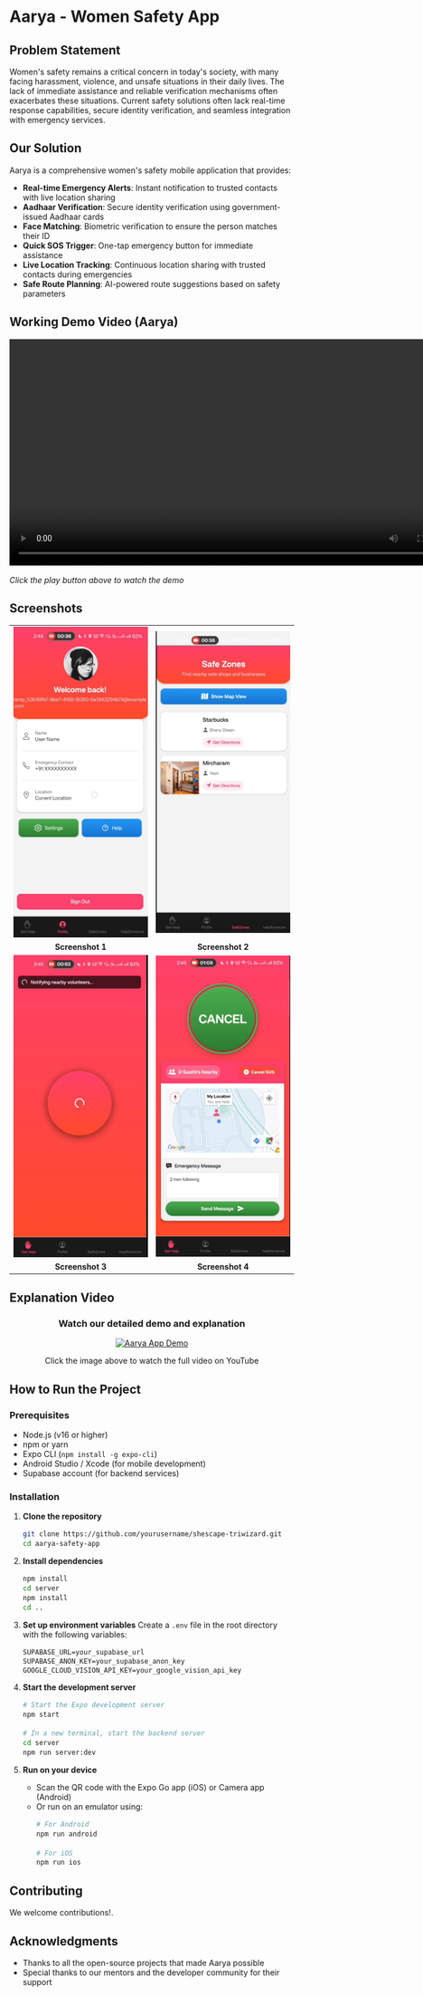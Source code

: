 # Aarya - Women Safety App

##  Problem Statement

Women's safety remains a critical concern in today's society, with many facing harassment, violence, and unsafe situations in their daily lives. The lack of immediate assistance and reliable verification mechanisms often exacerbates these situations. Current safety solutions often lack real-time response capabilities, secure identity verification, and seamless integration with emergency services.

##  Our Solution

Aarya is a comprehensive women's safety mobile application that provides:

- **Real-time Emergency Alerts**: Instant notification to trusted contacts with live location sharing
- **Aadhaar Verification**: Secure identity verification using government-issued Aadhaar cards
- **Face Matching**: Biometric verification to ensure the person matches their ID
- **Quick SOS Trigger**: One-tap emergency button for immediate assistance
- **Live Location Tracking**: Continuous location sharing with trusted contacts during emergencies
- **Safe Route Planning**: AI-powered route suggestions based on safety parameters

##  Working Demo Video (Aarya)

<div align="center">
  <video src="https://github.com/dhruvbhadhotiya/shescape-triwizard/assets/videos/Aarya.mp4" width="800" controls>
    Your browser does not support the video tag.
  </video>
</div>

 *Click the play button above to watch the demo*

##  Screenshots

| | |
|:-------------------------:|:-------------------------:|
| <img src="assets/images/1.png" width="300"> | <img src="assets/images/2.png" width="300"> |
| **Screenshot 1** | **Screenshot 2** |
| <img src="assets/images/3.png" width="300"> | <img src="assets/images/4.png" width="300"> |
| **Screenshot 3** | **Screenshot 4** |

##  Explanation Video

<div align="center">
  <h3>Watch our detailed demo and explanation</h3>
  <a href="https://youtu.be/OjlOkJb56Bk?si=CmYsVt5MLF9O6VDT" target="_blank">
    <img src="https://img.youtube.com/vi/OjlOkJb56Bk/maxresdefault.jpg" alt="Aarya App Demo" width="800">
  </a>
  <p>Click the image above to watch the full video on YouTube</p>
</div>

##  How to Run the Project

### Prerequisites
- Node.js (v16 or higher)
- npm or yarn
- Expo CLI (`npm install -g expo-cli`)
- Android Studio / Xcode (for mobile development)
- Supabase account (for backend services)

### Installation

1. **Clone the repository**
   ```bash
   git clone https://github.com/yourusername/shescape-triwizard.git
   cd aarya-safety-app
   ```

2. **Install dependencies**
   ```bash
   npm install
   cd server
   npm install
   cd ..
   ```

3. **Set up environment variables**
   Create a `.env` file in the root directory with the following variables:
   ```
   SUPABASE_URL=your_supabase_url
   SUPABASE_ANON_KEY=your_supabase_anon_key
   GOOGLE_CLOUD_VISION_API_KEY=your_google_vision_api_key
   ```

4. **Start the development server**
   ```bash
   # Start the Expo development server
   npm start
   
   # In a new terminal, start the backend server
   cd server
   npm run server:dev
   ```

5. **Run on your device**
   - Scan the QR code with the Expo Go app (iOS) or Camera app (Android)
   - Or run on an emulator using:
     ```bash
     # For Android
     npm run android
     
     # For iOS
     npm run ios
     ```

##  Contributing

We welcome contributions!.

##  Acknowledgments

- Thanks to all the open-source projects that made Aarya possible
- Special thanks to our mentors and the developer community for their support
